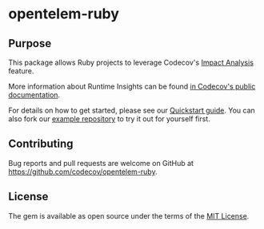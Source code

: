 # opentelem-ruby

## Purpose

This package allows Ruby projects to leverage Codecov's [Impact Analysis]([https://about.codecov.io/product/feature/runtime-insights/](https://docs.codecov.com/docs/impact-analysis)) feature.

More information about Runtime Insights can be found [in Codecov's public documentation]([https://docs.codecov.com/docs/runtime-insights](https://docs.codecov.com/docs/impact-analysis)).

For details on how to get started, please see our [Quickstart guide](https://docs.codecov.com/docs/impact-analysis-quickstart-ruby). You can also fork our [example repository](https://github.com/codecov/impact-analysis-example-ruby) to try it out for yourself first.

## Contributing

Bug reports and pull requests are welcome on GitHub at https://github.com/codecov/opentelem-ruby.

## License

The gem is available as open source under the terms of the [MIT License](https://opensource.org/licenses/MIT).
